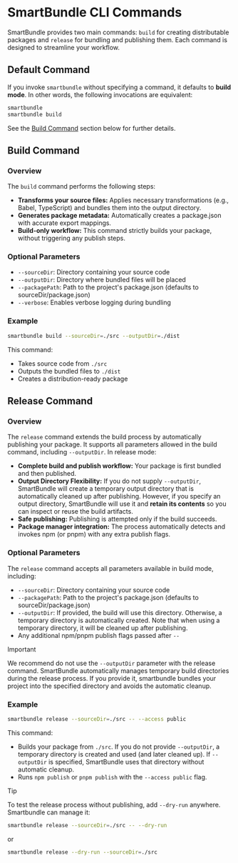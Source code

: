 # SmartBundle CLI Commands

SmartBundle provides two main commands: `build` for creating distributable packages and `release` for bundling and publishing them. Each command is designed to streamline your workflow.

## Default Command

If you invoke `smartbundle` without specifying a command, it defaults to **build mode**. In other words, the following invocations are equivalent:

```bash
smartbundle
smartbundle build
```

See the [Build Command](#build-command) section below for further details.

## Build Command

### Overview
The `build` command performs the following steps:

- **Transforms your source files:** Applies necessary transformations (e.g., Babel, TypeScript) and bundles them into the output directory.
- **Generates package metadata:** Automatically creates a package.json with accurate export mappings.
- **Build-only workflow:** This command strictly builds your package, without triggering any publish steps.

### Optional Parameters
- `--sourceDir`: Directory containing your source code
- `--outputDir`: Directory where bundled files will be placed
- `--packagePath`: Path to the project's package.json (defaults to sourceDir/package.json)
- `--verbose`: Enables verbose logging during bundling

### Example

```bash
smartbundle build --sourceDir=./src --outputDir=./dist
```

This command:
- Takes source code from `./src`
- Outputs the bundled files to `./dist`
- Creates a distribution-ready package

## Release Command

### Overview
The `release` command extends the build process by automatically publishing your package. It supports all parameters allowed in the build command, including `--outputDir`. In release mode:

- **Complete build and publish workflow:** Your package is first bundled and then published.
- **Output Directory Flexibility:** If you do not supply `--outputDir`, SmartBundle will create a temporary output directory that is automatically cleaned up after publishing. However, if you specify an output directory, SmartBundle will use it and **retain its contents** so you can inspect or reuse the build artifacts.
- **Safe publishing:** Publishing is attempted only if the build succeeds.
- **Package manager integration:** The process automatically detects and invokes npm (or pnpm) with any extra publish flags.

### Optional Parameters

The `release` command accepts all parameters available in build mode, including:
- `--sourceDir`: Directory containing your source code
- `--packagePath`: Path to the project's package.json (defaults to sourceDir/package.json)
- `--outputDir`: If provided, the build will use this directory. Otherwise, a temporary directory is automatically created. Note that when using a temporary directory, it will be cleaned up after publishing.
- Any additional npm/pnpm publish flags passed after `--`

> [!IMPORTANT]
> We recommend do not use the `--outputDir` parameter with the release command. SmartBundle automatically manages temporary build directories during the release process.
> If you provide it, smartbundle bundles your project into the specified directory and avoids the automatic cleanup.

### Example

```bash
smartbundle release --sourceDir=./src -- --access public
```

This command:
- Builds your package from `./src`. If you do not provide `--outputDir`, a temporary directory is created and used (and later cleaned up). If `--outputDir` is specified, SmartBundle uses that directory without automatic cleanup.
- Runs `npm publish` or `pnpm publish` with the `--access public` flag.

> [!TIP]
> To test the release process without publishing, add `--dry-run` anywhere. Smartbundle can manage it:
> ```bash
> smartbundle release --sourceDir=./src -- --dry-run
> ```
> or
> ```bash
> smartbundle release --dry-run --sourceDir=./src
> ```
